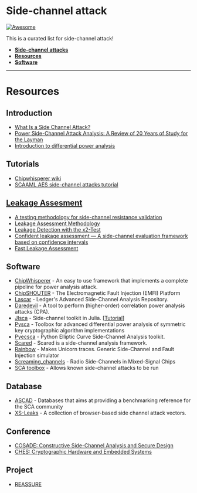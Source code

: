 # Side-channel attack

[![Awesome](https://awesome.re/badge.svg)](https://awesome.re)

This is a curated list for side-channel attack!

- [**Side-channel attacks**](#side-channel-attack)
- [**Resources**](#resources)
- [**Software**](#software)

---


# Resources
## Introduction
* [What Is a Side Channel Attack?](https://www.wired.com/story/what-is-side-channel-attack/)
* [Power Side-Channel Attack Analysis: A Review of 20 Years of Study for the Layman](https://www.mdpi.com/2410-387X/4/2/15)
* [Introduction to differential power analysis](https://link.springer.com/article/10.1007/s13389-011-0006-y)

## Tutorials
* [Chipwhisperer wiki](https://wiki.newae.com/Main_Page)
* [SCAAML AES side-channel attacks tutorial](https://github.com/google/scaaml/tree/master/scaaml_intro)
 
## [Leakage Assesment](http://reassure.eu/leakage-detection-tutorial/)
* [A testing methodology for side-channel resistance validation](https://csrc.nist.gov/csrc/media/events/non-invasive-attack-testing-workshop/documents/08_goodwill.pdf)
* [Leakage Assessment Methodology](https://www.iacr.org/archive/ches2015/92930478/92930478.pdf)
* [Leakage Detection with the x2-Test](https://tches.iacr.org/index.php/TCHES/article/view/838)
* [Confident leakage assessment — A side-channel evaluation framework based on confidence intervals](https://ieeexplore.ieee.org/abstract/document/8342178)
* [Fast Leakage Assessment](https://eprint.iacr.org/2017/624.pdf)

## Software
* [ChipWhisperer](https://github.com/newaetech/chipwhisperer) -  An easy to use framework that implements a complete pipeline for power analysis attack.
* [ChipSHOUTER](https://github.com/newaetech/ChipSHOUTER) -  The Electromagnetic Fault Injection (EMFI) Platform
* [Lascar](https://github.com/Ledger-Donjon/lascar) - Ledger's Advanced Side-Channel Analysis Repository.
* [Daredevil](https://github.com/SideChannelMarvels/Daredevil) - A tool to perform (higher-order) correlation power analysis attacks (CPA).
* [Jlsca](https://github.com/Riscure/Jlsca) - Side-channel toolkit in Julia. [[Tutorial](https://github.com/ikizhvatov/jlsca-tutorials)]
* [Pysca](https://github.com/ikizhvatov/pysca) - Toolbox for advanced differential power analysis of symmetric key cryptographic algorithm implementations
* [Pyecsca](https://github.com/J08nY/pyecsca) - Python Elliptic Curve Side-Channel Analysis toolkit.
* [Scared](https://github.com/eshard/scared) - Scared is a side-channel analysis framework.
* [Rainbow](https://github.com/Ledger-Donjon/rainbow) - Makes Unicorn traces. Generic Side-Channel and Fault Injection simulator
* [Screaming_channels](https://github.com/eurecom-s3/screaming_channels) - Radio Side-Channels in Mixed-Signal Chips
* [SCA toolbox](https://github.com/AISyLab/side-channel-analysis-toolbox) - Allows known side-channel attacks to be run

## Database
* [ASCAD](https://github.com/ANSSI-FR/ASCAD) - Databases that aims at providing a benchmarking reference for the SCA community
* [XS-Leaks](https://github.com/xsleaks/xsleaks) - A collection of browser-based side channel attack vectors.

## Conference
* [COSADE: Constructive Side-Channel Analysis and Secure Design](https://www.cosade.org/)
* [CHES: Cryptographic Hardware and Embedded Systems](https://ches.iacr.org/)

## Project
* [REASSURE](http://reassure.eu/)
